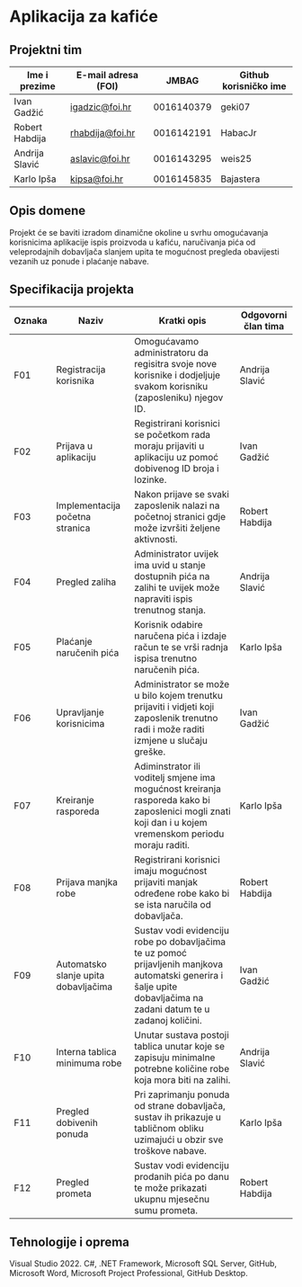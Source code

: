 # Aplikacija za kafiće 

## Projektni tim

Ime i prezime | E-mail adresa (FOI) | JMBAG | Github korisničko ime
------------  | ------------------- | ----- | ---------------------
Ivan Gadžić   | igadzic@foi.hr      | 0016140379 | geki07
Robert Habdija | rhabdija@foi.hr    | 0016142191 | HabacJr
Andrija Slavić | aslavic@foi.hr     | 0016143295 | weis25
Karlo Ipša     | kipsa@foi.hr       | 0016145835 | Bajastera

## Opis domene
Projekt će se baviti izradom dinamične okoline u svrhu omogućavanja korisnicima aplikacije ispis proizvoda u kafiću, naručivanja pića od veleprodajnih dobavljača slanjem upita te mogućnost pregleda obavijesti vezanih uz ponude i plaćanje nabave.

## Specifikacija projekta

Oznaka | Naziv | Kratki opis | Odgovorni član tima
------ | ----- | ----------- | -------------------
F01 | Registracija korisnika | Omogućavamo administratoru da regisitra svoje nove korisnike i dodjeljuje svakom korisniku (zaposleniku) njegov ID. | Andrija Slavić
F02 | Prijava u aplikaciju | Registrirani korisnici se početkom rada moraju prijaviti u aplikaciju uz pomoć dobivenog ID broja i lozinke. | Ivan Gadžić
F03 | Implementacija početna stranica | Nakon prijave se svaki zaposlenik nalazi na početnoj stranici gdje može izvršiti željene aktivnosti. | Robert Habdija
F04 | Pregled zaliha | Administrator uvijek ima uvid u stanje dostupnih pića na zalihi te uvijek može napraviti ispis trenutnog stanja. | Andrija Slavić
F05 | Plaćanje naručenih pića | Korisnik odabire naručena pića i izdaje račun te se vrši radnja ispisa trenutno naručenih pića. | Karlo Ipša
F06 | Upravljanje korisnicima | Administrator se može u bilo kojem trenutku prijaviti i vidjeti koji zaposlenik trenutno radi i može raditi izmjene u slučaju greške. | Ivan Gadžić
F07 | Kreiranje rasporeda | Adiminstrator ili voditelj smjene ima mogućnost kreiranja rasporeda kako bi zaposlenici mogli znati koji dan i u kojem vremenskom periodu moraju raditi. | Karlo Ipša
F08 | Prijava manjka robe | Registrirani korisnici imaju mogućnost prijaviti manjak određene robe kako bi se ista naručila od dobavljača. | Robert Habdija
F09 | Automatsko slanje upita dobavljačima | Sustav vodi evidenciju robe po dobavljačima te uz pomoć prijavljenih manjkova automatski generira i šalje upite dobavljačima na zadani datum te u zadanoj količini. | Ivan Gadžić
F10 | Interna tablica minimuma robe | Unutar sustava postoji tablica unutar koje se zapisuju minimalne potrebne količine robe koja mora biti na zalihi. | Andrija Slavić
F11 | Pregled dobivenih ponuda | Pri zaprimanju ponuda od strane dobavljača, sustav ih prikazuje u tabličnom obliku uzimajući u obzir sve troškove nabave. | Karlo Ipša
F12 | Pregled prometa | Sustav vodi evidenciju prodanih pića po danu te može prikazati ukupnu mjesečnu sumu prometa. | Robert Habdija


## Tehnologije i oprema
Visual Studio 2022. C#, .NET Framework, Microsoft SQL Server, GitHub, Microsoft Word, Microsoft Project Professional, GitHub Desktop.

